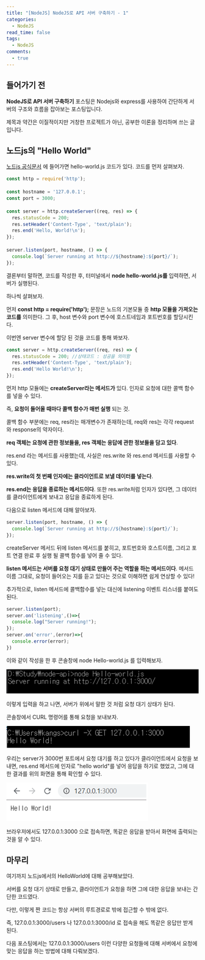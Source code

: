 ```yaml
---
title: "[NodeJS] NodeJS로 API 서버 구축하기 - 1"
categories:
  - NodeJS
read_time: false
tags:
  - NodeJS
comments:
  - true
---
```


## 들어가기 전

__NodeJS로 API 서버 구축하기__ 포스팅은 Nodejs와 express를 사용하여 간단하게 서버의 구조와 흐름을 잡아보는 포스팅입니다.

제목과 약간은 이질적이지만 거창한 프로젝트가 아닌, 공부한 이론을 정리하며 쓰는 글입니다.

## 노드js의 "Hello World"

[노드js 공식문서](https://nodejs.org/dist/latest-v12.x/docs/api/synopsis.html) 에 들어가면 hello-world.js 코드가 있다. 코드를 먼저 살펴보자.

```javascript
const http = require('http');

const hostname = '127.0.0.1';
const port = 3000;

const server = http.createServer((req, res) => {
  res.statusCode = 200;
  res.setHeader('Content-Type', 'text/plain');
  res.end('Hello, World!\n');
});

server.listen(port, hostname, () => {
  console.log(`Server running at http://${hostname}:${port}/`);
});
```

결론부터 말하면, 코드를 작성한 후, 터미널에서 __node hello-world.js를__ 입력하면, 서버가 실행된다.

하나씩 살펴보자.

먼저 __const http = require('http');__ 문장은 노드의 기본모듈 중 __http 모듈을 가져오는 코드를__ 의미한다.
그 후, host 변수와 port 변수에 호스트네임과 포트번호를 할당시킨다.

이번엔 server 변수에 할당 된 것을 코드를 통해 봐보자.

```javascript
const server = http.createServer((req, res) => { 
  res.statusCode = 200; //상태코드 : 성공을 의미함
  res.setHeader('Content-Type', 'text/plain'); 
  res.end('Hello World!\n');
});
```

먼저 http 모듈에는 __createServer라는 메서드가__ 있다. 인자로 요청에 대한 콜백 함수를 넣을 수 있다.

즉, __요청이 들어올 때마다 콜백 함수가 매번 실행__ 되는 것.

콜백 함수 부분에는 req, res라는 매개변수가 존재하는데, req와 res는 각각 request와 response의 약자이다.

__req 객체는 요청에 관한 정보들을, res 객체는 응답에 관한 정보들을 담고 있다__.

res.end 라는 메서드를 사용했는데, 사실은 res.write 와 res.end 메서드를 사용할 수 있다.

__res.write의 첫 번째 인자에는 클라이언트로 보낼 데이터를 넣는다__.

__res.end는 응답을 종료하는 메서드이다__. 또한 res.write처럼 인자가 있다면, 그 데이터를 클라이언트에게 보내고 응답을 종료하게 된다.

다음으로 listen 메서드에 대해 알아보자.

```javascript
server.listen(port, hostname, () => {
  console.log(`Server running at http://${hostname}:${port}/`);
});
```

createServer 메서드 뒤에 listen 메서드를 붙히고, 포트번호와 호스트이름, 그리고 포트 연결 완료 후 실행 될 콜백 함수를 넣어 줄 수 있다.

__listen 메서드는 서버를 요청 대기 상태로 만들어 주는 역할을 하는 메서드이다__. 메서드 이름 그대로, 요청이 들어오는 지를 듣고 있다는 것으로 이해하면 쉽게 연상할 수 있다!

추가적으로, listen 메서드에 콜백함수를 넣는 대신에 listening 이벤트 리스너를 붙여도 된다.

```javascript
server.listen(port);
server.on('listening',()=>{
  console.log("Server running!");
});
server.on('error',(error)=>{
  console.error(error);
})
```

이와 같이 작성을 한 후 콘솔창에 node Hello-world.js 를 입력해보자.

![](/assets/img/Nodejs/20191217_1.png)

이렇게 입력을 하고 나면, 서버가 위에서 말한 것 처럼 요청 대기 상태가 된다.

콘솔창에서 CURL 명령어를 통해 요청을 보내보자.

![](/assets/img/Nodejs/20191217_2.png)

우리는 server가 3000번 포트에서 요청 대기를 하고 있다가 클라이언트에서 요청을 보내면, res.end 메서드에 인자로 "hello world"를 넣어 응답을 하기로 했었고, 그에 대한 결과를 위의 화면을 통해 확인할 수 있다.

![](/assets/img/Nodejs/20191217_3.png)

브라우저에서도 127.0.0.1:3000 으로 접속하면, 똑같은 응답을 받아서 화면에 출력되는 것을 알 수 있다.

## 마무리

여기까지 노드js에서의 HelloWorld에 대해 공부해보았다.

서버를 요청 대기 상태로 만들고, 클라이언트가 요청을 하면 그에 대한 응답을 보내는 간단한 코드였다.

다만, 이렇게 짠 코드는 항상 서버의 루트경로로 밖에 접근할 수 밖에 없다.

즉, 127.0.0.1:3000/users 나 127.0.0.1:3000/id 로 접속을 해도 똑같은 응답만 받게 된다.

다음 포스팅에서는 127.0.0.1:3000/users 이런 다양한 요청들에 대해 서버에서 요청에 맞는 응답을 하는 방법에 대해 다뤄보겠다.






